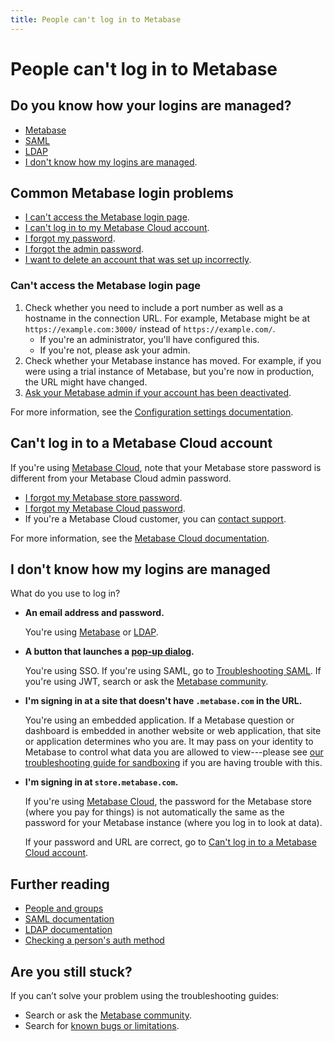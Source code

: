 ```yaml
---
title: People can't log in to Metabase
---
```


# People can't log in to Metabase

## Do you know how your logins are managed?

- [Metabase](#common-metabase-login-problems)
- [SAML][troubleshooting-saml]
- [LDAP][troubleshooting-ldap]
- [I don't know how my logins are managed](#i-dont-know-how-my-logins-are-managed).

## Common Metabase login problems

- [I can't access the Metabase login page](#cant-access-the-metabase-login-page).
- [I can't log in to my Metabase Cloud account](#cant-log-in-to-a-metabase-cloud-account).
- [I forgot my password][how-to-reset-password].
- [I forgot the admin password][how-to-reset-admin-password].
- [I want to delete an account that was set up incorrectly][how-to-delete-an-account].

### Can't access the Metabase login page

1. Check whether you need to include a port number as well as a hostname in the connection URL. For example, Metabase might be at `https://example.com:3000/` instead of `https://example.com/`.
   - If you're an administrator, you'll have configured this.
   - If you're not, please ask your admin.
2. Check whether your Metabase instance has moved. For example, if you were using a trial instance of Metabase, but you're now in production, the URL might have changed.
3. [Ask your Metabase admin if your account has been deactivated][how-to-reactivate-account].

For more information, see the [Configuration settings documentation][config-settings].

## Can't log in to a Metabase Cloud account

If you're using [Metabase Cloud][pricing], note that your Metabase store password is different from your Metabase Cloud admin password.

- [I forgot my Metabase store password][reset-store-password].
- [I forgot my Metabase Cloud password][how-to-reset-admin-password].
- If you're a Metabase Cloud customer, you can [contact support][help-premium].

For more information, see the [Metabase Cloud documentation][cloud-docs].

## I don't know how my logins are managed

What do you use to log in?

- **An email address and password.**

  You're using [Metabase](#common-metabase-login-problems) or [LDAP][troubleshooting-ldap].

- **A button that launches a [pop-up dialog][sso-gloss].**

  You're using SSO. If you're using SAML, go to [Troubleshooting SAML][troubleshooting-saml]. If you're using JWT, search or ask the [Metabase community][discourse].

- **I'm signing in at a site that doesn't have `.metabase.com` in the URL.**

  You're using an embedded application. If a Metabase question or dashboard is embedded in another website or web application, that site or application determines who you are. It may pass on your identity to Metabase to control what data you are allowed to view---please see [our troubleshooting guide for sandboxing][sandboxing] if you are having trouble with this.

- **I'm signing in at `store.metabase.com`.**

  If you're using [Metabase Cloud][pricing], the password for the Metabase store (where you pay for things) is not automatically the same as the password for your Metabase instance (where you log in to look at data).

  If your password and URL are correct, go to [Can't log in to a Metabase Cloud account](#cant-log-in-to-a-metabase-cloud-account).

## Further reading

- [People and groups][people-and-groups]
- [SAML documentation][saml-docs]
- [LDAP documentation][ldap-docs]
- [Checking a person's auth method][how-to-find-auth-method-for-an-account]

## Are you still stuck?

If you can’t solve your problem using the troubleshooting guides:

- Search or ask the [Metabase community][discourse].
- Search for [known bugs or limitations][known-issues].

[cloud-docs]: https://www.metabase.com/cloud/docs/
[config-settings]: ../configuring-metabase/settings.md
[discourse]: https://discourse.metabase.com/
[help-premium]: https://www.metabase.com/help-premium/
[how-to-delete-an-account]: ../people-and-groups/managing.md#deleting-an-account
[how-to-find-auth-method-for-an-account]: ../people-and-groups/managing.md#checking-someones-auth-method
[how-to-reactivate-account]: ../people-and-groups/managing.md#reactivating-an-account
[how-to-reset-admin-password]: ../people-and-groups/managing.md#resetting-the-admin-password
[how-to-reset-password]: ../people-and-groups/managing.md#resetting-someones-password
[known-issues]: ./known-issues.md
[ldap-docs]: ../people-and-groups/google-and-ldap.md#enabling-ldap-authentication
[people-and-groups]: ../people-and-groups/start.md
[pricing]: https://www.metabase.com/pricing/
[reset-store-password]: https://store.metabase.com/forgot-password
[saml-docs]: ../people-and-groups/authenticating-with-saml.md
[sandboxing]: ./sandboxing.md
[sso-gloss]: https://www.metabase.com/glossary/sso
[troubleshooting-ldap]: ./ldap.md
[troubleshooting-saml]: ./saml.md
